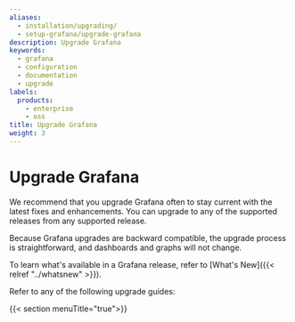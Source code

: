 ```yaml
---
aliases:
  - installation/upgrading/
  - setup-grafana/upgrade-grafana
description: Upgrade Grafana
keywords:
  - grafana
  - configuration
  - documentation
  - upgrade
labels:
  products:
    - enterprise
    - oss
title: Upgrade Grafana
weight: 3
---
```


# Upgrade Grafana

We recommend that you upgrade Grafana often to stay current with the latest fixes and enhancements. You can upgrade to any of the supported releases from any supported release.

Because Grafana upgrades are backward compatible, the upgrade process is straightforward, and dashboards and graphs will not change.

To learn what's available in a Grafana release, refer to [What's New]({{< relref "../whatsnew" >}}).

Refer to any of the following upgrade guides:

{{< section menuTitle="true">}}
